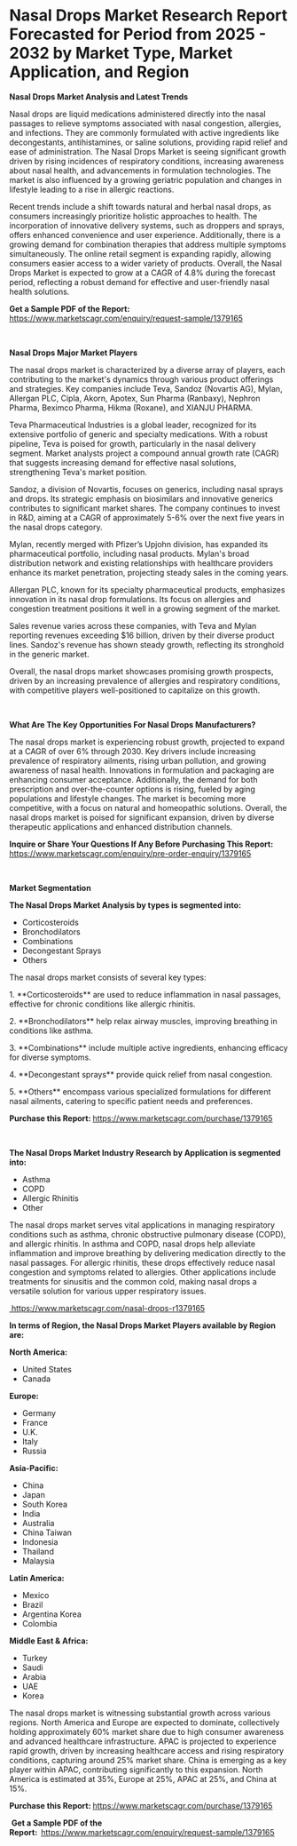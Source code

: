 <p><h1>Nasal Drops Market Research Report Forecasted for Period from 2025 -  2032 by Market Type, Market Application, and Region</h1></p><p><strong>Nasal Drops Market Analysis and Latest Trends</strong></p>
<p><p>Nasal drops are liquid medications administered directly into the nasal passages to relieve symptoms associated with nasal congestion, allergies, and infections. They are commonly formulated with active ingredients like decongestants, antihistamines, or saline solutions, providing rapid relief and ease of administration. The Nasal Drops Market is seeing significant growth driven by rising incidences of respiratory conditions, increasing awareness about nasal health, and advancements in formulation technologies. The market is also influenced by a growing geriatric population and changes in lifestyle leading to a rise in allergic reactions.</p><p>Recent trends include a shift towards natural and herbal nasal drops, as consumers increasingly prioritize holistic approaches to health. The incorporation of innovative delivery systems, such as droppers and sprays, offers enhanced convenience and user experience. Additionally, there is a growing demand for combination therapies that address multiple symptoms simultaneously. The online retail segment is expanding rapidly, allowing consumers easier access to a wider variety of products. Overall, the Nasal Drops Market is expected to grow at a CAGR of 4.8% during the forecast period, reflecting a robust demand for effective and user-friendly nasal health solutions.</p></p>
<p><strong>Get a Sample PDF of the Report:&nbsp;</strong> <a href="https://www.marketscagr.com/enquiry/request-sample/1379165?utm_campaign=3363&utm_medium=2&utm_source=Github&utm_content=ia&utm_term=19042025&utm_id=nasal-drops">https://www.marketscagr.com/enquiry/request-sample/1379165</a></p>
<p>&nbsp;</p>
<p><strong>Nasal Drops Major Market Players</strong></p>
<p><p>The nasal drops market is characterized by a diverse array of players, each contributing to the market's dynamics through various product offerings and strategies. Key companies include Teva, Sandoz (Novartis AG), Mylan, Allergan PLC, Cipla, Akorn, Apotex, Sun Pharma (Ranbaxy), Nephron Pharma, Beximco Pharma, Hikma (Roxane), and XIANJU PHARMA.</p><p>Teva Pharmaceutical Industries is a global leader, recognized for its extensive portfolio of generic and specialty medications. With a robust pipeline, Teva is poised for growth, particularly in the nasal delivery segment. Market analysts project a compound annual growth rate (CAGR) that suggests increasing demand for effective nasal solutions, strengthening Teva's market position.</p><p>Sandoz, a division of Novartis, focuses on generics, including nasal sprays and drops. Its strategic emphasis on biosimilars and innovative generics contributes to significant market shares. The company continues to invest in R&D, aiming at a CAGR of approximately 5-6% over the next five years in the nasal drops category.</p><p>Mylan, recently merged with Pfizer’s Upjohn division, has expanded its pharmaceutical portfolio, including nasal products. Mylan's broad distribution network and existing relationships with healthcare providers enhance its market penetration, projecting steady sales in the coming years.</p><p>Allergan PLC, known for its specialty pharmaceutical products, emphasizes innovation in its nasal drop formulations. Its focus on allergies and congestion treatment positions it well in a growing segment of the market.</p><p>Sales revenue varies across these companies, with Teva and Mylan reporting revenues exceeding $16 billion, driven by their diverse product lines. Sandoz's revenue has shown steady growth, reflecting its stronghold in the generic market.</p><p>Overall, the nasal drops market showcases promising growth prospects, driven by an increasing prevalence of allergies and respiratory conditions, with competitive players well-positioned to capitalize on this growth.</p></p>
<p>&nbsp;</p>
<p><strong>What Are The Key Opportunities For Nasal Drops Manufacturers?</strong></p>
<p><p>The nasal drops market is experiencing robust growth, projected to expand at a CAGR of over 6% through 2030. Key drivers include increasing prevalence of respiratory ailments, rising urban pollution, and growing awareness of nasal health. Innovations in formulation and packaging are enhancing consumer acceptance. Additionally, the demand for both prescription and over-the-counter options is rising, fueled by aging populations and lifestyle changes. The market is becoming more competitive, with a focus on natural and homeopathic solutions. Overall, the nasal drops market is poised for significant expansion, driven by diverse therapeutic applications and enhanced distribution channels.</p></p>
<p><strong>Inquire or Share Your Questions If Any Before Purchasing This Report:</strong> <a href="https://www.marketscagr.com/enquiry/pre-order-enquiry/1379165?utm_campaign=3363&utm_medium=2&utm_source=Github&utm_content=ia&utm_term=19042025&utm_id=nasal-drops">https://www.marketscagr.com/enquiry/pre-order-enquiry/1379165</a></p>
<p>&nbsp;</p>
<p><strong>Market Segmentation</strong></p>
<p><strong>The Nasal Drops Market Analysis by types is segmented into:</strong></p>
<p><ul><li>Corticosteroids</li><li>Bronchodilators</li><li>Combinations</li><li>Decongestant Sprays</li><li>Others</li></ul></p>
<p><p>The nasal drops market consists of several key types: </p><p>1. **Corticosteroids** are used to reduce inflammation in nasal passages, effective for chronic conditions like allergic rhinitis. </p><p>2. **Bronchodilators** help relax airway muscles, improving breathing in conditions like asthma. </p><p>3. **Combinations** include multiple active ingredients, enhancing efficacy for diverse symptoms. </p><p>4. **Decongestant sprays** provide quick relief from nasal congestion. </p><p>5. **Others** encompass various specialized formulations for different nasal ailments, catering to specific patient needs and preferences.</p></p>
<p><strong>Purchase this Report:&nbsp;</strong><a href="https://www.marketscagr.com/purchase/1379165?utm_campaign=3363&utm_medium=2&utm_source=Github&utm_content=ia&utm_term=19042025&utm_id=nasal-drops">https://www.marketscagr.com/purchase/1379165</a></p>
<p>&nbsp;</p>
<p><strong>The Nasal Drops Market Industry Research by Application is segmented into:</strong></p>
<p><ul><li>Asthma</li><li>COPD</li><li>Allergic Rhinitis</li><li>Other</li></ul></p>
<p><p>The nasal drops market serves vital applications in managing respiratory conditions such as asthma, chronic obstructive pulmonary disease (COPD), and allergic rhinitis. In asthma and COPD, nasal drops help alleviate inflammation and improve breathing by delivering medication directly to the nasal passages. For allergic rhinitis, these drops effectively reduce nasal congestion and symptoms related to allergies. Other applications include treatments for sinusitis and the common cold, making nasal drops a versatile solution for various upper respiratory issues.</p></p>
<p><a href="https://www.marketscagr.com/nasal-drops-r1379165?utm_campaign=3363&utm_medium=2&utm_source=Github&utm_content=ia&utm_term=19042025&utm_id=nasal-drops">&nbsp;https://www.marketscagr.com/nasal-drops-r1379165</a></p>
<p><strong>In terms of Region, the Nasal Drops Market Players available by Region are:</strong></p>
<p>
    <p> <strong> North America: </strong>
        <ul>
            <li>United States</li>
            <li>Canada</li>
        </ul>
        </p> 
    <p> <strong> Europe: </strong>
        <ul>
            <li>Germany</li>
            <li>France</li>
            <li>U.K.</li>
            <li>Italy</li>
            <li>Russia</li>
        </ul>
        </p> 
    <p> <strong> Asia-Pacific: </strong>
        <ul>
            <li>China</li>
            <li>Japan</li>
            <li>South Korea</li>
            <li>India</li>
            <li>Australia</li>
            <li>China Taiwan</li>
            <li>Indonesia</li>
            <li>Thailand</li>
            <li>Malaysia</li>
        </ul>
        </p> 
    <p> <strong> Latin America: </strong>
        <ul>
            <li>Mexico</li>
            <li>Brazil</li>
            <li>Argentina Korea</li>
            <li>Colombia</li>
        </ul>
        </p> 
    <p> <strong> Middle East & Africa: </strong>
        <ul>
            <li>Turkey</li>
            <li>Saudi</li>
            <li>Arabia</li>
            <li>UAE</li>
            <li>Korea</li>
        </ul>
    </p>
    </p>
<p><p>The nasal drops market is witnessing substantial growth across various regions. North America and Europe are expected to dominate, collectively holding approximately 60% market share due to high consumer awareness and advanced healthcare infrastructure. APAC is projected to experience rapid growth, driven by increasing healthcare access and rising respiratory conditions, capturing around 25% market share. China is emerging as a key player within APAC, contributing significantly to this expansion. North America is estimated at 35%, Europe at 25%, APAC at 25%, and China at 15%.</p></p>
<p><strong>Purchase this Report: </strong><a href="https://www.marketscagr.com/purchase/1379165?utm_campaign=3363&utm_medium=2&utm_source=Github&utm_content=ia&utm_term=19042025&utm_id=nasal-drops">https://www.marketscagr.com/purchase/1379165</a></p>
<p>&nbsp;<strong>Get a Sample PDF of the Report:&nbsp;&nbsp;</strong><a href="https://www.marketscagr.com/enquiry/request-sample/1379165?utm_campaign=3363&utm_medium=2&utm_source=Github&utm_content=ia&utm_term=19042025&utm_id=nasal-drops">https://www.marketscagr.com/enquiry/request-sample/1379165</a></p>
<p><strong></strong></p>
<p><p></p><p></p><p></p></p>